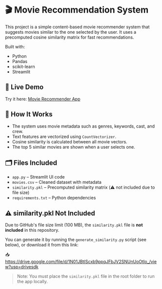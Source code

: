 # 🎬 Movie Recommendation System

This project is a simple content-based movie recommender system that suggests movies similar to the one selected by the user. It uses a precomputed cosine similarity matrix for fast recommendations.

Built with:
- Python
- Pandas
- scikit-learn
- Streamlit


## 🚀 Live Demo
Try it here: [Movie Recommender App](https://movie-recommendation-app-yknvhu6yzbhapsewhq7sew.streamlit.app/)

## 🧠 How It Works

- The system uses movie metadata such as genres, keywords, cast, and crew.
- Text features are vectorized using `CountVectorizer`.
- Cosine similarity is calculated between all movie vectors.
- The top 5 similar movies are shown when a user selects one.

## 🗂️ Files Included

- `app.py` – Streamlit UI code
- `movies.csv` – Cleaned dataset with metadata
- `similarity.pkl` – Precomputed similarity matrix (⚠️ not included due to file size)
- `requirements.txt` – Python dependencies

## ⚠️ similarity.pkl Not Included

Due to GitHub's file size limit (100 MB), the `similarity.pkl` file is **not included** in this repository.

You can generate it by running the `generate_similarity.py` script (see below), or download it from this link:

📥 https://drive.google.com/file/d/1N01JBtIScxb9ppqJFbJV2SNUnUoOtIo_/view?usp=drivesdk

> Note: You must place the `similarity.pkl` file in the root folder to run the app locally.

